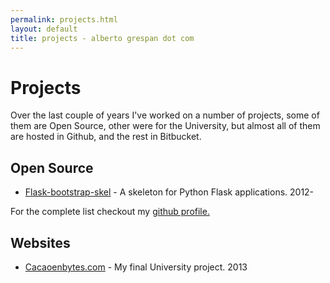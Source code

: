 ```yaml
---
permalink: projects.html
layout: default
title: projects - alberto grespan dot com
---
```


# Projects

Over the last couple of years I've worked on a number of projects, some of them are Open Source, other were for the University, but almost all of them are hosted in Github, and the rest in Bitbucket.

## Open Source

- [Flask-bootstrap-skel](https://github.com/albertogg/flask-bootstrap-skel) - A skeleton for Python Flask applications. 2012-

For the complete list checkout my [github profile.](http://github.com/albertogg)


## Websites

- [Cacaoenbytes.com](http://cacaoenbytes.com) - My final University project. 2013
